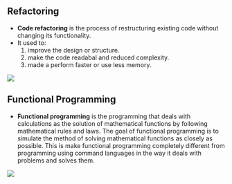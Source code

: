 ## Refactoring


- **Code refactoring** is the process of restructuring existing code without changing its functionality.
- It used to:
  1. improve the design or structure.
  2. make the code readabal and reduced complexity. 
  3. made a perform faster or use less memory.


![](https://cdn.lynda.com/course/122457/122457-637199670464054328-16x9.jpg)


## Functional Programming


- **Functional programming** is the programming that deals with calculations as the solution of mathematical functions by following mathematical rules and laws. The goal of functional programming is to simulate the method of solving mathematical functions as closely as possible. This is make functional programming completely different from programming using command languages in the way it deals with problems and solves them.

![](https://static.packt-cdn.com/products/9781788996648/graphics/a57faa29-6f66-45ec-9598-49cca022a81f.png)
